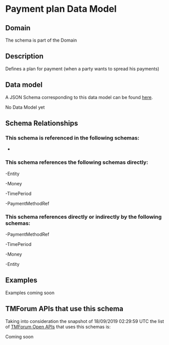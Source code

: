 # Payment plan Data Model

## Domain

The  schema is part of the  Domain

## Description

Defines a plan for payment (when a party wants to spread his payments)

## Data model

A JSON Schema corresponding to this data model can be found
[here](https://github.com/tmforum-rand/schemas/blob/master/Customer/PaymentPlan.schema.json).

No Data Model yet

## Schema Relationships

### This schema is referenced in the following schemas:

-

### This schema references the following schemas directly:

-Entity

-Money

-TimePeriod

-PaymentMethodRef

### This schema references directly or indirectly by the following schemas:

-PaymentMethodRef

-TimePeriod

-Money

-Entity



## Examples

Examples coming soon

## TMForum APIs that use this schema

Taking into consideration the snapshot of 18/09/2019 02:29:59 UTC the list of [TMForum Open APIs](https://www.tmforum.org/open-apis/) that uses this schemas is:

Coming soon